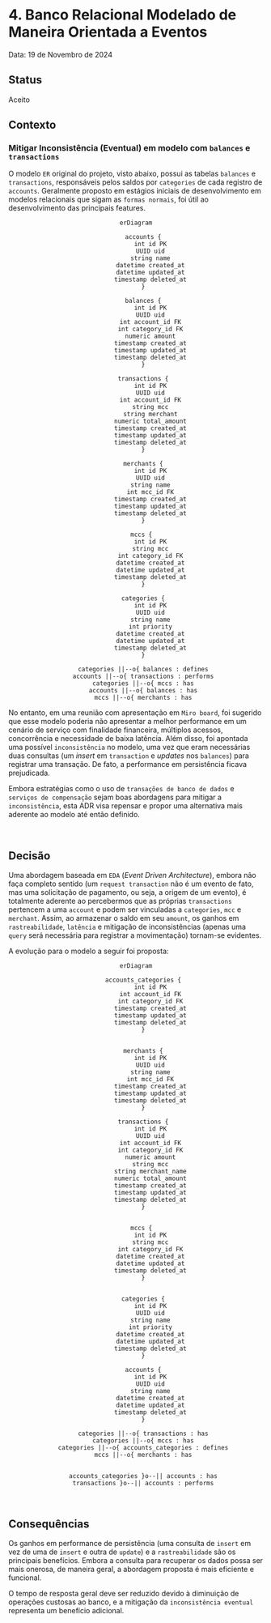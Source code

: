 # 4. Banco Relacional Modelado de Maneira Orientada a Eventos

Data: 19 de Novembro de 2024

## Status

Aceito

## Contexto

### Mitigar Inconsistência (Eventual) em modelo com `balances` e `transactions`
O modelo `ER` original do projeto, visto abaixo, possui as tabelas `balances` e `transactions`, responsáveis pelos saldos por `categories` de cada registro de `accounts`. Geralmente proposto em estágios iniciais de desenvolvimento em modelos relacionais que sigam as `formas normais`, foi útil ao desenvolvimento das principais features.

<center>

```mermaid
erDiagram

    accounts {
        int id PK
        UUID uid
        string name
        datetime created_at
        datetime updated_at
        timestamp deleted_at
    }

    balances {
        int id PK
        UUID uid
        int account_id FK
        int category_id FK
        numeric amount
        timestamp created_at
        timestamp updated_at
        timestamp deleted_at
    }

    transactions {
        int id PK
        UUID uid
        int account_id FK
        string mcc
        string merchant
        numeric total_amount
        timestamp created_at
        timestamp updated_at
        timestamp deleted_at
    }
    
    merchants {
        int id PK
        UUID uid
        string name
        int mcc_id FK
        timestamp created_at
        timestamp updated_at
        timestamp deleted_at
    }

   mccs {
        int id PK
        string mcc
        int category_id FK
        datetime created_at
        datetime updated_at
        timestamp deleted_at
    }

    categories {
        int id PK
        UUID uid
        string name
        int priority
        datetime created_at
        datetime updated_at
        timestamp deleted_at
    }

    categories ||--o{ balances : defines
    accounts ||--o{ transactions : performs
    categories ||--o{ mccs : has
    accounts ||--o{ balances : has
    mccs ||--o{ merchants : has

```

</center>

No entanto, em uma reunião com apresentação em `Miro board`, foi sugerido que esse modelo poderia não apresentar a melhor performance em um cenário de serviço com finalidade financeira, múltiplos acessos, concorrência e necessidade de baixa latência. Além disso, foi apontada uma possível `inconsistência` no modelo, uma vez que eram necessárias duas consultas (um *insert* em `transaction` e *updates* nos `balances`) para registrar uma transação. De fato, a performance em persistência ficava prejudicada.

Embora estratégias como o uso de `transações de banco de dados` e `serviços de compensação` sejam boas abordagens para mitigar a `inconsistência`, esta ADR visa repensar e propor uma alternativa mais aderente ao modelo até então definido.

<br/>

## Decisão
Uma abordagem baseada em `EDA` (*Event Driven Architecture*), embora não faça completo sentido (um `request transaction` não é um evento de fato, mas uma solicitação de pagamento, ou seja, a origem de um evento), é totalmente aderente ao percebermos que as próprias `transactions` pertencem a uma `account` e podem ser vinculadas a `categories`, `mcc` e `merchant`. Assim, ao armazenar o saldo em seu `amount`, os ganhos em `rastreabilidade`, `latência` e mitigação de inconsistências (apenas uma `query` será necessária para registrar a movimentação) tornam-se evidentes.

A evolução para o modelo a seguir foi proposta:

<center>

```mermaid
erDiagram

    accounts_categories {
        int id PK
        int account_id FK
        int category_id FK
        timestamp created_at
        timestamp updated_at
        timestamp deleted_at
    }


    merchants {
        int id PK
        UUID uid
        string name
        int mcc_id FK
        timestamp created_at
        timestamp updated_at
        timestamp deleted_at
    }

    transactions {
        int id PK
        UUID uid
        int account_id FK
        int category_id FK
        numeric amount
        string mcc
        string merchant_name
        numeric total_amount
        timestamp created_at
        timestamp updated_at
        timestamp deleted_at
    }


   mccs {
        int id PK
        string mcc
        int category_id FK
        datetime created_at
        datetime updated_at
        timestamp deleted_at
    }


    categories {
        int id PK
        UUID uid
        string name
        int priority
        datetime created_at
        datetime updated_at
        timestamp deleted_at
    }
    
    accounts {
        int id PK
        UUID uid
        string name
        datetime created_at
        datetime updated_at
        timestamp deleted_at
    }

    categories ||--o{ transactions : has
    categories ||--o{ mccs : has
    categories ||--o{ accounts_categories : defines
    mccs ||--o{ merchants : has


    accounts_categories }o--|| accounts : has
    transactions }o--|| accounts : performs

```

</center>

<br/>

## Consequências

Os ganhos em performance de persistência (uma consulta de `insert` em vez de uma de `insert` e outra de `update`) e a `rastreabilidade` são os principais benefícios. Embora a consulta para recuperar os dados possa ser mais onerosa, de maneira geral, a abordagem proposta é mais eficiente e funcional.

O tempo de resposta geral deve ser reduzido devido à diminuição de operações custosas ao banco, e a mitigação da `inconsistência eventual` representa um benefício adicional.
